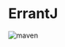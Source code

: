 # ErrantJ

![maven](https://github.com/manzurola/errant-java/actions/workflows/maven.yml/badge.svg)
